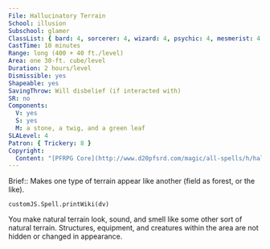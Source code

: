 ```yaml
---
File: Hallucinatory Terrain
School: illusion
Subschool: glamer
ClassList: { bard: 4, sorcerer: 4, wizard: 4, psychic: 4, mesmerist: 4 }
CastTime: 10 minutes
Range: long (400 + 40 ft./level)
Area: one 30-ft. cube/level
Duration: 2 hours/level
Dismissible: yes
Shapeable: yes
SavingThrow: Will disbelief (if interacted with)
SR: no
Components:
  V: yes
  S: yes
  M: a stone, a twig, and a green leaf
SLALevel: 4
Patron: { Trickery: 8 }
Copyright:
  Content: "[PFRPG Core](http://www.d20pfsrd.com/magic/all-spells/h/hallucinatory-terrain)"
---
```

Brief:: Makes one type of terrain appear like another (field as forest, or the like).

```dataviewjs
customJS.Spell.printWiki(dv)
```

You make natural terrain look, sound, and smell like some other sort of natural terrain. Structures, equipment, and creatures within the area are not hidden or changed in appearance.
